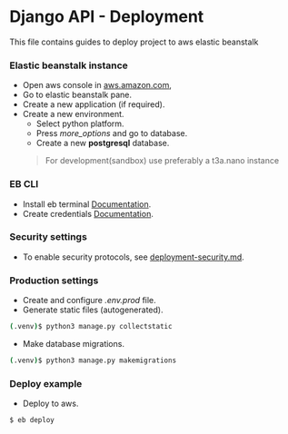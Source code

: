 # Django API - Deployment

This file contains guides to deploy project to aws elastic beanstalk


### Elastic beanstalk instance

-  Open aws console in [aws.amazon.com](https://aws.amazon.com),
-  Go to elastic beanstalk pane.
-  Create a new application (if required).
-  Create a new environment.
   -  Select python platform.
   -  Press *more_options* and go to database.
   -  Create a new **postgresql** database.
   >  For development(sandbox)  use preferably a t3a.nano instance
   
### EB CLI

-  Install eb terminal [Documentation](https://docs.aws.amazon.com/es_es/elasticbeanstalk/latest/dg/eb-cli3-install.html).
-  Create credentials [Documentation](https://docs.aws.amazon.com/es_es/general/latest/gr/managing-aws-access-keys.html).

### Security settings

-  To enable security protocols, see [deployment-security.md](./deployment-security.md).

### Production settings

-  Create and configure *.env.prod* file.
-  Generate static files (autogenerated).
```bash
(.venv)$ python3 manage.py collectstatic
```

-  Make database migrations.
```bash
(.venv)$ python3 manage.py makemigrations
```

### Deploy example

-  Deploy to aws.
```bash
$ eb deploy
```